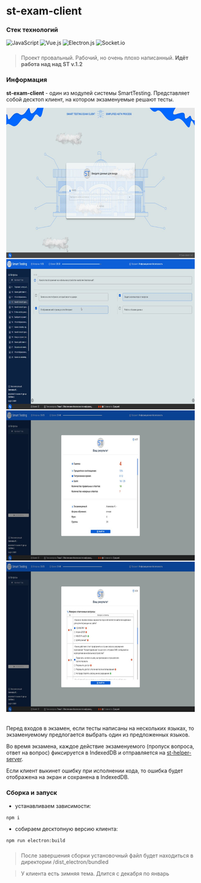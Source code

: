 # st-exam-client

### Стек технологий
<div>
    <img
    style="height: 45px;"
    src="https://cdn-icons-png.flaticon.com/512/5968/5968292.png"
    alt="JavaScript"
    />
    <img
    style="height: 45px;"
    src="https://upload.wikimedia.org/wikipedia/commons/thumb/9/95/Vue.js_Logo_2.svg/1200px-Vue.js_Logo_2.svg.png"
    alt="Vue.js"
    />
    <img
    style="height: 45px;"
    src="https://upload.wikimedia.org/wikipedia/commons/thumb/9/91/Electron_Software_Framework_Logo.svg/1200px-Electron_Software_Framework_Logo.svg.png"
    alt="Electron.js"
    />
    <img
    style="width: 45px;"
    src="https://upload.wikimedia.org/wikipedia/commons/thumb/9/96/Socket-io.svg/1200px-Socket-io.svg.png"
    alt="Socket.io"
    />
</div>

###
> Проект провальный. Рабочий, но очень плохо написанный. <strong>Идёт работа над над ST v.1.2</strong>

### Информация
<strong>st-exam-client</strong> - один из модулей системы SmartTesting. Представляет собой десктоп клиент, на котором экзаменуемые решают тесты.

<div align="center">
    <img src="./docs/auth.jpg" alt="Auth page" height="400" />
    <img src="./docs/exam1.jpg" alt="Examination process" height="400" />
    <img src="./docs/exam2.jpg" alt="Examination result" height="400" />
    <img src="./docs/exam3.jpg" alt="Examination result" height="400" />
</div>

######
Перед входов в экзамен, если тесты написаны на нескольких языках, то экзаменуемому предлогается выбрать один из предложенных языков.

Во время экзамена, каждое действие экзаменуемого (пропуск вопроса, ответ на вопрос) фиксируется в IndexedDB и отправляется на [st-helper-server](https://github.com/rakhmight/st-exam-client).

Если клиент выкинет ошибку при исполнении кода, то ошибка будет отображена на экран и сохранена в IndexedDB.

### Сборка и запуск
- устанавливаем зависимости:
```bash
npm i
```

- собираем десктопную версию клиента:
```bash
npm run electron:build
```
###
> После завершения сборки установочный файл будет находиться в директории /dist_electron/bundled

> У клиента есть зимняя тема. Длится с декабря по январь
